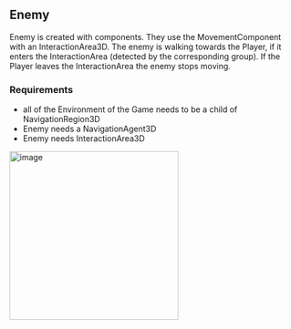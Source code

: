 ## Enemy

Enemy is created with components. 
They use the MovementComponent with an InteractionArea3D. The enemy is walking towards the Player, if it enters the InteractionArea (detected by the corresponding group). 
If the Player leaves the InteractionArea the enemy stops moving. 
### Requirements
- all of the Environment of the Game needs to be a child of NavigationRegion3D
- Enemy needs a NavigationAgent3D
- Enemy needs InteractionArea3D
<img width="296" alt="image" src="https://github.com/user-attachments/assets/79776bdd-ab0c-42bd-8ef4-7e967978eaed">
